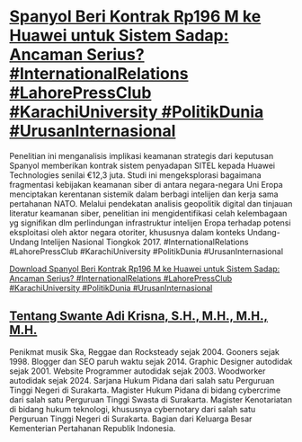 # [Spanyol Beri Kontrak Rp196 M ke Huawei untuk Sistem Sadap: Ancaman Serius? #InternationalRelations #LahorePressClub #KarachiUniversity #PolitikDunia #UrusanInternasional](https://swanteadikrisna.com/geopolitik/website/6/spanyol-beri-kontrak-rp196-m-ke-huawei-untuk-sistem-sadap-ancaman-serius/)

Penelitian ini menganalisis implikasi keamanan strategis dari keputusan Spanyol memberikan kontrak sistem penyadapan SITEL kepada Huawei Technologies senilai €12,3 juta. Studi ini mengeksplorasi bagaimana fragmentasi kebijakan keamanan siber di antara negara-negara Uni Eropa menciptakan kerentanan sistemik dalam berbagi intelijen dan kerja sama pertahanan NATO. Melalui pendekatan analisis geopolitik digital dan tinjauan literatur keamanan siber, penelitian ini mengidentifikasi celah kelembagaan yg signifikan dlm perlindungan infrastruktur intelijen Eropa terhadap potensi eksploitasi oleh aktor negara otoriter, khususnya dalam konteks Undang-Undang Intelijen Nasional Tiongkok 2017. #InternationalRelations #LahorePressClub #KarachiUniversity #PolitikDunia #UrusanInternasional 

[Download Spanyol Beri Kontrak Rp196 M ke Huawei untuk Sistem Sadap: Ancaman Serius? #InternationalRelations #LahorePressClub #KarachiUniversity #PolitikDunia #UrusanInternasional](https://swanteadikrisna.com/geopolitik/website/6/spanyol-beri-kontrak-rp196-m-ke-huawei-untuk-sistem-sadap-ancaman-serius/)


## [Tentang Swante Adi Krisna, S.H., M.H., M.H., M.H.](https://swanteadikrisna.com/)

Penikmat musik Ska, Reggae dan Rocksteady sejak 2004. Gooners sejak 1998. Blogger dan SEO paruh waktu sejak 2014. Graphic Designer autodidak sejak 2001. Website Programmer autodidak sejak 2003. Woodworker autodidak sejak 2024. Sarjana Hukum Pidana dari salah satu Perguruan Tinggi Negeri di Surakarta. Magister Hukum Pidana di bidang cybercrime dari salah satu Perguruan Tinggi Swasta di Surakarta. Magister Kenotariatan di bidang hukum teknologi, khususnya cybernotary dari salah satu Perguruan Tinggi Negeri di Surakarta. Bagian dari Keluarga Besar Kementerian Pertahanan Republik Indonesia.